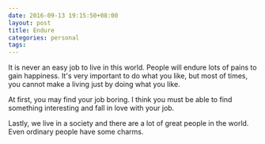 ```yaml
---
date: 2016-09-13 19:15:50+08:00
layout: post
title: Endure
categories: personal
tags: 
---
```


It is never an easy job to live in this world. People will endure lots of pains to gain happiness. It's very important to do what you like, but most of times, you cannot make a living just by doing what you like.

At first, you may find your job boring. I think you must be able to find something interesting and fall in love with your job.

Lastly, we live in a society and there are a lot of great people in the world. Even ordinary people have some charms.



  